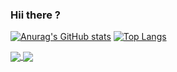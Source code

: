 ### Hii there ?

[![Anurag's GitHub stats](https://github-readme-stats.vercel.app/api?username=iagorrr04&count_private=true&show_icons=true&theme=dark)](https://github.com/iagorrr04/github-readme-stats)
[![Top Langs](https://github-readme-stats.vercel.app/api/top-langs/?username=iagorrr04&theme=dark&layout=compact)](https://github.com/anuraghazra/github-readme-stats)

<a href="https://github.com/iagorrr04/github-readme-stats">
  <img align="center" src="https://github-readme-stats.vercel.app/api/pin/?username=iagorrr04&repo=github-readme-stats" />
</a>
<a href="https://github.com/iagorrr04/convoychat">
  <img align="center" src="https://github-readme-stats.vercel.app/api/pin/?username=iagorrr04&repo=convoychat" />
</a>

